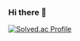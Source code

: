 ### Hi there 👋

[![Solved.ac Profile](http://mazassumnida.wtf/api/v2/generate_badge?boj=2jh627)](https://solved.ac/2jh627)
